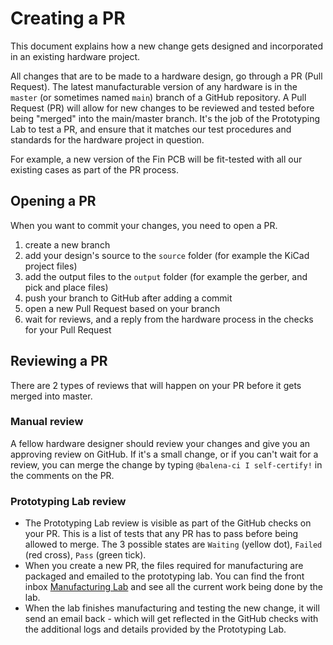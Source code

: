 # Creating a PR

This document explains how a new change gets designed and incorporated in an existing hardware project.

All changes that are to be made to a hardware design, go through a PR (Pull Request). The latest manufacturable version of any hardware is in the `master` (or sometimes named `main`) branch of a GitHub repository.
A Pull Request (PR) will allow for new changes to be reviewed and tested before being "merged" into the main/master branch. It's the job of the Prototyping Lab to test a PR, and ensure that it matches our test procedures and standards for the hardware project in question.

For example, a new version of the Fin PCB will be fit-tested with all our existing cases as part of the PR process.

## Opening a PR

When you want to commit your changes, you need to open a PR.

1. create a new branch
2. add your design's source to the `source` folder (for example the KiCad project files)
3. add the output files to the `output` folder (for example the gerber, and pick and place files)
4. push your branch to GitHub after adding a commit
5. open a new Pull Request based on your branch
6. wait for reviews, and a reply from the hardware process in the checks for your Pull Request

## Reviewing a PR

There are 2 types of reviews that will happen on your PR before it gets merged into master.

### Manual review

A fellow hardware designer should review your changes and give you an approving review on GitHub.
If it's a small change, or if you can't wait for a review, you can merge the change by typing `@balena-ci I self-certify!` in the comments on the PR.

### Prototyping Lab review

- The Prototyping Lab review is visible as part of the GitHub checks on your PR. This is a list of tests that any PR has to pass before being allowed to merge. The 3 possible states are `Waiting` (yellow dot), `Failed` (red cross), `Pass` (green tick).
- When you create a new PR, the files required for manufacturing are packaged and emailed to the prototyping lab. You can find the front inbox [Manufacturing Lab](https://app.frontapp.com/inboxes/teams/folders/1673219/) and see all the current work being done by the lab.
- When the lab finishes manufacturing and testing the new change, it will send an email back - which will get reflected in the GitHub checks with the additional logs and details provided by the Prototyping Lab.

